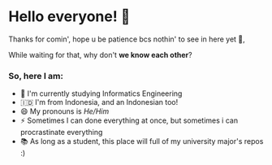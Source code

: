 # Hello everyone! 👋

Thanks for comin', hope u be patience bcs nothin' to see in here yet 🥲, 

While waiting for that, why don't **we know each other**?

### So, here I am:
- 🏫 I'm currently studying Informatics Engineering
- 🇮🇩 I'm from Indonesia, and an Indonesian too!
- 😄 My pronouns is _He/Him_
- ⚡ Sometimes I can done everything at once, but sometimes i can procrastinate everything
- 📚 As long as a student, this place will full of my university major's repos :)
